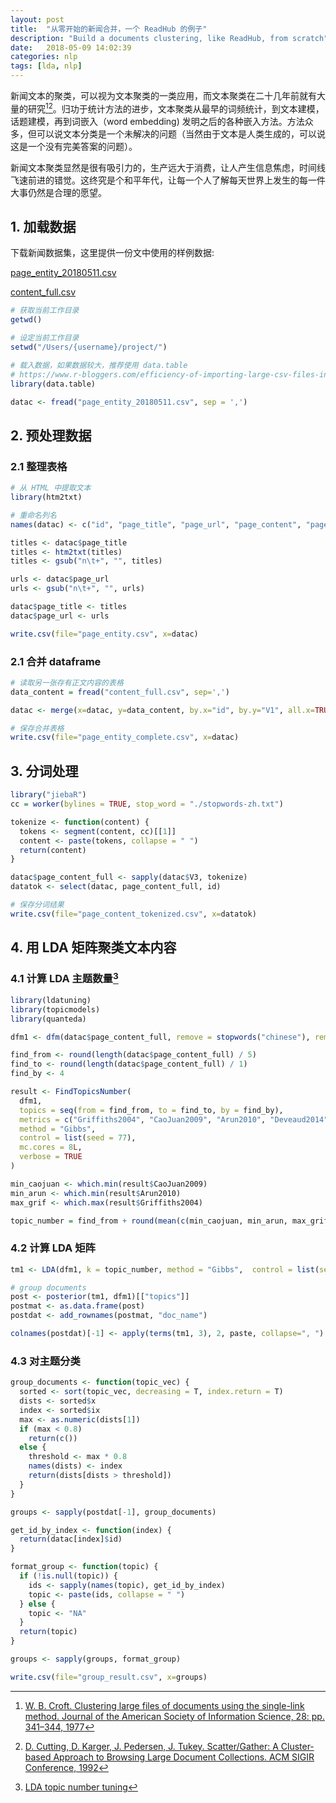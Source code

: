 ```yaml
---
layout: post
title:  "从零开始的新闻合并，一个 ReadHub 的例子"
description: "Build a documents clustering, like ReadHub, from scratch"
date:   2018-05-09 14:02:39
categories: nlp
tags: [lda, nlp]
---
```


新闻文本的聚类，可以视为文本聚类的一类应用，而文本聚类在二十几年前就有大量的研究[^3][^4]。归功于统计方法的进步，文本聚类从最早的词频统计，到文本建模，话题建模，再到词嵌入（word embedding) 发明之后的各种嵌入方法。方法众多，但可以说文本分类是一个未解决的问题（当然由于文本是人类生成的，可以说这是一个没有完美答案的问题）。

新闻文本聚类显然是很有吸引力的，生产远大于消费，让人产生信息焦虑，时间线飞速前进的错觉。这终究是个和平年代，让每一个人了解每天世界上发生的每一件大事仍然是合理的愿望。


## 1. 加载数据

下载新闻数据集，这里提供一份文中使用的样例数据:

[page_entity_20180511.csv](/downloads/data/page_entity_20180511.csv)

[content_full.csv](/downloads/data/content_full.csv)

```R
# 获取当前工作目录
getwd()

# 设定当前工作目录
setwd("/Users/{username}/project/")

# 载入数据，如果数据较大，推荐使用 data.table
# https://www.r-bloggers.com/efficiency-of-importing-large-csv-files-in-r/
library(data.table)

datac <- fread("page_entity_20180511.csv", sep = ',')
```

## 2. 预处理数据

### 2.1 整理表格

```R
# 从 HTML 中提取文本
library(htm2txt)

# 重命名列名
names(datac) <- c("id", "page_title", "page_url", "page_content", "page_host_id", "created_at", "updated_at", "page_image", "page_topics", "page_date")

titles <- datac$page_title
titles <- htm2txt(titles)
titles <- gsub("n\t+", "", titles)

urls <- datac$page_url
urls <- gsub("n\t+", "", urls)

datac$page_title <- titles
datac$page_url <- urls

write.csv(file="page_entity.csv", x=datac)
```

### 2.1 合并 dataframe

```R
# 读取另一张存有正文内容的表格
data_content = fread("content_full.csv", sep=',')

datac <- merge(x=datac, y=data_content, by.x="id", by.y="V1", all.x=TRUE)

# 保存合并表格
write.csv(file="page_entity_complete.csv", x=datac)
```

## 3. 分词处理

```R
library("jiebaR")
cc = worker(bylines = TRUE, stop_word = "./stopwords-zh.txt")

tokenize <- function(content) {
  tokens <- segment(content, cc)[[1]]
  content <- paste(tokens, collapse = " ")
  return(content)
}

datac$page_content_full <- sapply(datac$V3, tokenize)
datatok <- select(datac, page_content_full, id)

# 保存分词结果
write.csv(file="page_content_tokenized.csv", x=datatok)
```

## 4. 用 LDA 矩阵聚类文本内容

### 4.1 计算 LDA 主题数量[^2]

```R
library(ldatuning)
library(topicmodels)
library(quanteda)

dfm1 <- dfm(datac$page_content_full, remove = stopwords("chinese"), remove_punct = TRUE)

find_from <- round(length(datac$page_content_full) / 5)
find_to <- round(length(datac$page_content_full) / 1)
find_by <- 4

result <- FindTopicsNumber(
  dfm1,
  topics = seq(from = find_from, to = find_to, by = find_by),
  metrics = c("Griffiths2004", "CaoJuan2009", "Arun2010", "Deveaud2014"),
  method = "Gibbs",
  control = list(seed = 77),
  mc.cores = 8L,
  verbose = TRUE
)

min_caojuan <- which.min(result$CaoJuan2009)
min_arun <- which.min(result$Arun2010)
max_grif <- which.max(result$Griffiths2004)

topic_number = find_from + round(mean(c(min_caojuan, min_arun, max_grif))) * find_by

```

### 4.2 计算 LDA 矩阵

```R
tm1 <- LDA(dfm1, k = topic_number, method = "Gibbs",  control = list(seed = 1234))

# group documents
post <- posterior(tm1, dfm1)[["topics"]]
postmat <- as.data.frame(post)
postdat <- add_rownames(postmat, "doc_name")

colnames(postdat)[-1] <- apply(terms(tm1, 3), 2, paste, collapse=", ")
```

### 4.3 对主题分类

```R
group_documents <- function(topic_vec) {
  sorted <- sort(topic_vec, decreasing = T, index.return = T)
  dists <- sorted$x
  index <- sorted$ix
  max <- as.numeric(dists[1])
  if (max < 0.8)
    return(c())
  else {
    threshold <- max * 0.8
    names(dists) <- index
    return(dists[dists > threshold])
  }
}

groups <- sapply(postdat[-1], group_documents)

get_id_by_index <- function(index) {
  return(datac[index]$id)
}

format_group <- function(topic) {
  if (!is.null(topic)) {
    ids <- sapply(names(topic), get_id_by_index)
    topic <- paste(ids, collapse = " ")
  } else {
    topic <- "NA"
  }
  return(topic)
}

groups <- sapply(groups, format_group)

write.csv(file="group_result.csv", x=groups)
```

[^1]: [R topicmodels](https://cran.r-project.org/web/packages/topicmodels/topicmodels.pdf)
[^2]: [LDA topic number tuning](https://cran.r-project.org/web/packages/ldatuning/vignettes/topics.html)
[^3]: [W. B. Croft. Clustering large files of documents using the single-link method. Journal of the American Society of Information Science, 28: pp. 341–344, 1977]()
[^4]: [D. Cutting, D. Karger, J. Pedersen, J. Tukey. Scatter/Gather: A Cluster-based Approach to Browsing Large Document Collections. ACM SIGIR Conference, 1992]()